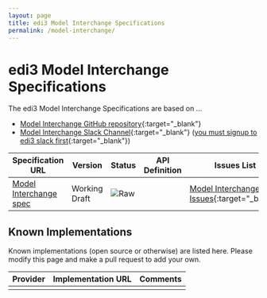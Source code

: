 ```yaml
---
layout: page
title: edi3 Model Interchange Specifications
permalink: /model-interchange/
---
```


# edi3 Model Interchange Specifications

The edi3 Model Interchange Specifications are based on ...

* [Model Interchange GitHub repository](https://github.com/edi3/edi3-model-interchange){:target="_blank"}
* [Model Interchange Slack Channel](https://edi3.slack.com/messages/spec-model-interchange/){:target="_blank"} ([you must signup to edi3 slack first](https://join.slack.com/t/edi3/shared_invite/enQtNTY5OTkzMjQ0NjcyLTAxZGVlMzJmNWQ5MDBjOTRmMWViNGU0MzdhY2VkOWIwZWY3ODMxOWE4YTJmZjdiNTBkYzczZDk5Y2ViOWJlNzQ){:target="_blank"})

| Specification URL | Version | Status | API Definition | Issues List |
| ----------------- | ------  | ------ | -------------- | ----------- |
| [Model Interchange spec](//edi3.org/specs/edi3-model-interchange/develop/) | Working Draft | ![Raw](//rfc.unprotocols.org/spec:2/COSS/raw.svg) |  |  [Model Interchange Issues](https://github.com/edi3/edi3-model-interchange/issues){:target="_blank"}  |

## Known Implementations

Known implementations (open source or otherwise) are listed here.  Please modify this page and make a pull request to add your own.

|Provider|Implementation URL|Comments|
|--------|------------------|--------|
|  |  |  |

